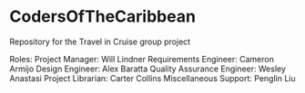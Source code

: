 # CodersOfTheCaribbean
Repository for the Travel in Cruise group project

Roles:
Project Manager: Will Lindner
Requirements Engineer: Cameron Armijo
Design Engineer: Alex Baratta
Quality Assurance Engineer: Wesley Anastasi
Project Librarian: Carter Collins
Miscellaneous Support: Penglin Liu
